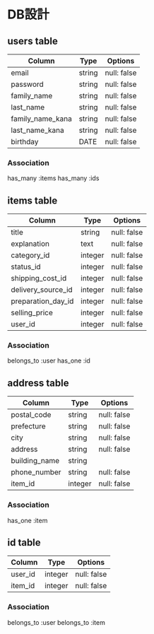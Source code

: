 # DB設計

## users table

| Column                  | Type                | Options                 |
|-------------------------|---------------------|-------------------------|
| email                   | string              | null: false             |
| password                | string              | null: false             |
| family_name             | string              | null: false             |
| last_name               | string              | null: false             |
| family_name_kana        | string              | null: false             |
| last_name_kana          | string              | null: false             |
| birthday                | DATE                | null: false             |

### Association
has_many :items
has_many :ids

## items table

| Column             | Type                | Options                 |
|--------------------|---------------------|-------------------------|
| title              | string              | null: false             |
| explanation        | text                | null: false             |
| category_id        | integer             | null: false             |
| status_id          | integer             | null: false             |
| shipping_cost_id   | integer             | null: false             |
| delivery_source_id | integer             | null: false             |
| preparation_day_id | integer             | null: false             |
| selling_price      | integer             | null: false             |
| user_id            | integer             | null: false             |

### Association
belongs_to :user
has_one :id

## address table

| Column             | Type                | Options                 |
|--------------------|---------------------|-------------------------|
| postal_code        | string              | null: false             |
| prefecture         | string              | null: false             |
| city               | string              | null: false             |
| address            | string              | null: false             |
| building_name      | string              |                         |
| phone_number       | string              | null: false             |
| item_id            | integer             | null: false             |

### Association
has_one :item

## id table
| Column             | Type                | Options                 |
|--------------------|---------------------|-------------------------|
| user_id            | integer             | null: false             |
| item_id            | integer             | null: false             |                         

### Association
belongs_to :user
belongs_to :item